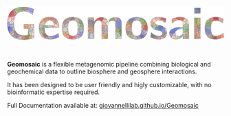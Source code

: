 ![Geomosaic](docs/assets/images/geomosaic_logo_multicolor_300dpi.png)

<br>

__Geomosaic__ is a flexible metagenomic pipeline combining biological and geochemical data to outline biosphere and geosphere interactions.

It has been designed to be user friendly and higly customizable, with no bioinformatic expertise required.

Full Documentation available at: [giovannellilab.github.io/Geomosaic](https://giovannellilab.github.io/Geomosaic)
